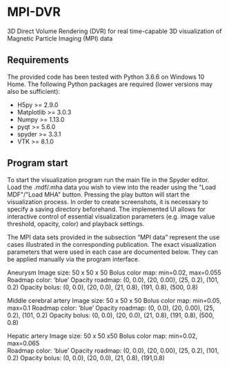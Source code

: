 # MPI-DVR
3D Direct Volume Rendering (DVR) for real time-capable 3D visualization of Magnetic Particle Imaging (MPI) data  

## Requirements
The provided code has been tested with Python 3.6.6 on Windows 10 Home. The following Python packages are required (lower versions may also be sufficient):
- H5py >= 2.9.0
- Matplotlib >= 3.0.3
- Numpy >= 1.13.0
- pyqt >= 5.6.0
- spyder >= 3.3.1
- VTK >= 8.1.0

## Program start
To start the visualization program run the main file in the Spyder editor. Load the .mdf/.mha data you wish to view into the reader using the "Load MDF"/"Load MHA" button. Pressing the play button will start the visualization process. In order to create screenshots, it is necessary to specify a saving directory beforehand. The implemented UI allows for interactive control of essential visualization parameters (e.g. image value threshold, opacity, color) and playback settings. 

The MPI data sets provided in the subsection “MPI data” represent the use cases illustrated in the corresponding publication. The exact visualization parameters that were used in each case are documented below. They can be applied manually via the program interface. 

Aneurysm
Image size: 50 x 50 x 50 
Bolus color map: min=0.02, max=0.055
Roadmap color: ‘blue’
Opacity roadmap: (0, 0.0), (20, 0.00), (25, 0.2), (101, 0.2)
Opacity bolus: (0, 0.0), (20, 0.0), (21, 0.8), (191, 0.8), (500, 0.8)

Middle cerebral artery
Image size: 50 x 50 x 50
Bolus color map: min=0.05, max=0.1
Roadmap color: ‘blue’
Opacity roadmap: (0, 0.0), (20, 0.00), (25, 0.2), (101, 0.2)
Opacity bolus: (0, 0.0), (20, 0.0), (21, 0.8), (191, 0.8), (500, 0.8)

Hepatic artery
Image size: 50 x 50 x50
Bolus color map: min=0.02, max=0.065	
Roadmap color: ‘blue’
Opacity roadmap: (0, 0.0), (20, 0.00), (25, 0.2), (101, 0.2)
Opacity bolus: (0, 0.0), (20, 0.0), (21, 0.8), (191,0.8)
